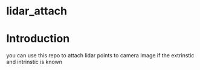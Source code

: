 # lidar_attach

# Introduction
you can use this repo to attach lidar points to camera image if the extrinstic and intrinstic is known
